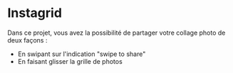 # Instagrid

Dans ce projet, vous avez la possibilité de partager votre collage photo de deux façons : 
- En swipant sur l'indication "swipe to share"
- En faisant glisser la grille de photos 

